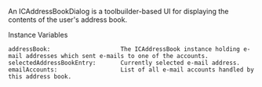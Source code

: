 An ICAddressBookDialog is a toolbuilder-based UI for displaying the contents of the user's address book.

Instance Variables

	addressBook: 					The ICAddressBook instance holding e-mail addresses which sent e-mails to one of the accounts.
	selectedAddressBookEntry:		Currently selected e-mail address.
	emailAccounts:					List of all e-mail accounts handled by this address book.
